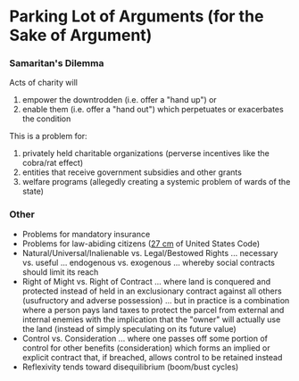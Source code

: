 # Parking Lot of Arguments (for the Sake of Argument)

### Samaritan's Dilemma

Acts of charity will
1) empower the downtrodden (i.e. offer a "hand up") or 
2) enable them (i.e. offer a "hand out") which perpetuates or exacerbates the condition

This is a problem for:
1) privately held charitable organizations (perverse incentives like the cobra/rat effect)
2) entities that receive government subsidies and other grants
3) welfare programs (allegedly creating a systemic problem of wards of the state) 

### Other

- Problems for mandatory insurance
- Problems for law-abiding citizens ([27 cm](https://www.worldcat.org/title/united-states-code/oclc/2368380) of United States Code)
- Natural/Universal/Inalienable vs. Legal/Bestowed Rights ... necessary vs. useful ... endogenous vs. exogenous ... whereby social contracts should limit its reach
- Right of Might vs. Right of Contract ... where land is conquered and protected instead of held in an exclusionary contract against all others (usufructory and adverse possession) ... but in practice is a combination where a person pays land taxes to protect the parcel from external and internal enemies with the implication that the "owner" will actually use the land (instead of simply speculating on its future value)
- Control vs. Consideration ... where one passes off some portion of control for other benefits (consideration) which forms an implied or explicit contract that, if breached, allows control to be retained instead
- Reflexivity tends toward disequilibrium (boom/bust cycles)
